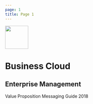```yaml
---
page: 1
title: Page 1
---
```

<div class="row h-100">
    <div class="col-lg-5 p-5 text-center">
        <div class="animated tada mb-5"><img src="img/logo.svg" height="75px"></div>
        <h1>Business Cloud</h1>
        <h2>Enterprise Management</h2>
        <p class="mt-5">Value Proposition Messaging Guide 2018</p>
    </div>
    <div class="col-lg-7 hero">
    </div>
</div>
